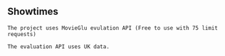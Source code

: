 ## Showtimes

```
The project uses MovieGlu evulation API (Free to use with 75 limit requests)

The evaluation API uses UK data. 
 
```